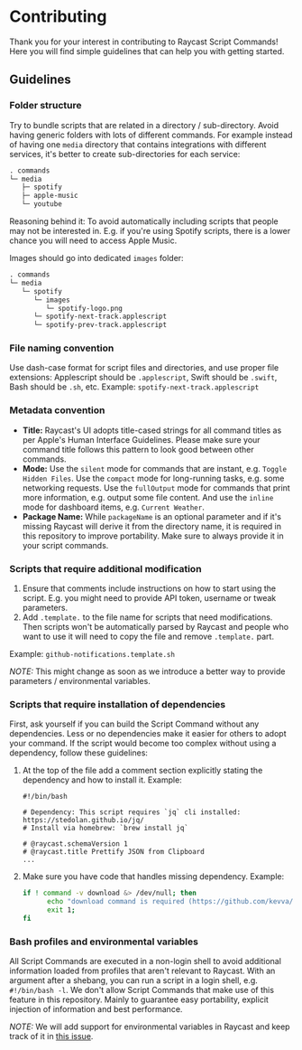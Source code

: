 # Contributing

Thank you for your interest in contributing to Raycast Script Commands! Here you will find simple guidelines that can help you with getting started.

## Guidelines

### Folder structure

Try to bundle scripts that are related in a directory / sub-directory. Avoid having generic folders with lots of different commands. For example instead of having one `media` directory that contains integrations with different services, it's better to create sub-directories for each service:

```markdown
. commands
└─ media
   ├─ spotify
   ├─ apple-music
   └─ youtube
```

Reasoning behind it: To avoid automatically including scripts that people may not be interested in. E.g. if you're using Spotify scripts, there is a lower chance you will need to access Apple Music.

Images should go into dedicated `images` folder:

```markdown
. commands
└─ media
   └─ spotify
      └─ images
         └─ spotify-logo.png
      └─ spotify-next-track.applescript
      └─ spotify-prev-track.applescript
```

### File naming convention

Use dash-case format for script files and directories, and use proper file extensions: Applescript should be `.applescript`, Swift should be `.swift`, Bash should be `.sh`, etc.
Example: `spotify-next-track.applescript`

### Metadata convention

- **Title:** Raycast's UI adopts title-cased strings for all command titles as per Apple's Human Interface Guidelines. Please make sure your command title follows this pattern to look good between other commands.
- **Mode:** Use the `silent` mode for commands that are instant, e.g. `Toggle Hidden Files`. Use the `compact` mode for long-running tasks, e.g. some networking requests. Use the `fullOutput` mode for commands that print more information, e.g. output some file content. And use the `inline` mode for dashboard items, e.g. `Current Weather`.
- **Package Name:** While `packageName` is an optional parameter and if it's missing Raycast will derive it from the directory name, it is required in this repository to improve portability. Make sure to always provide it in your script commands.

### Scripts that require additional modification

1. Ensure that comments include instructions on how to start using the script. E.g. you might need to provide API token, username or tweak parameters.
2. Add `.template.` to the file name for scripts that need modifications. Then scripts won't be automatically parsed by Raycast and people who want to use it will need to copy the file and remove `.template.` part.

Example: `github-notifications.template.sh`

*NOTE:* This might change as soon as we introduce a better way to provide parameters / environmental variables.

### Scripts that require installation of dependencies

First, ask yourself if you can build the Script Command without any dependencies. Less or no dependencies make it easier for others to adopt your command. If the script would become too complex without using a dependency, follow these guidelines:

1. At the top of the file add a comment section explicitly stating the dependency and how to install it. Example:
   ```
   #!/bin/bash

   # Dependency: This script requires `jq` cli installed: https://stedolan.github.io/jq/
   # Install via homebrew: `brew install jq`

   # @raycast.schemaVersion 1
   # @raycast.title Prettify JSON from Clipboard
   ...
   ```


2. Make sure you have code that handles missing dependency. Example:
   ```bash
   if ! command -v download &> /dev/null; then
	     echo "download command is required (https://github.com/kevva/download-cli).";
	     exit 1;
   fi
   ```

### Bash profiles and environmental variables

All Script Commands are executed in a non-login shell to avoid additional information loaded from profiles that aren't relevant to Raycast. With an argument after a shebang, you can run a script in a login shell, e.g. `#!/bin/bash -l`. We don't allow Script Commands that make use of this feature in this repository. Mainly to guarantee easy portability, explicit injection of information and best performance. 

*NOTE:* We will add support for environmental variables in Raycast and keep track of it in [this issue](https://github.com/raycast/script-commands/issues/77).